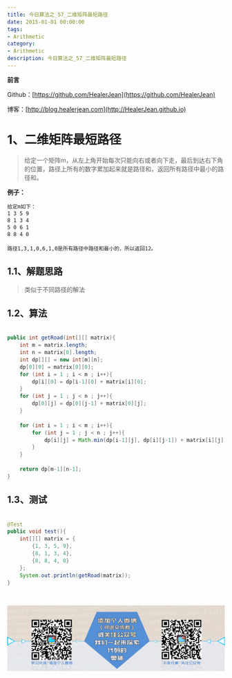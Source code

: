 ```yaml
---
title: 今日算法之_57_二维矩阵最短路径
date: 2015-01-01 00:00:00
tags: 
- Arithmetic
category: 
- Arithmetic
description: 今日算法之_57_二维矩阵最短路径
---
```


**前言**     

 Github：[https://github.com/HealerJean](https://github.com/HealerJean)         

 博客：[http://blog.healerjean.com](http://HealerJean.github.io)          



# 1、二维矩阵最短路径
> 给定一个矩阵m，从左上角开始每次只能向右或者向下走，最后到达右下角的位置，路径上所有的数字累加起来就是路径和，返回所有路径中最小的路径和。

**例子：**

```
给定m如下：
1 3 5 9
8 1 3 4
5 0 6 1
8 8 4 0

路径1,3,1,0,6,1,0是所有路径中路径和最小的，所以返回12。
```

## 1.1、解题思路 

> 类似于不同路径的解法



## 1.2、算法

```java

public int getRoad(int[][] matrix){
    int m = matrix.length;
    int n = matrix[0].length;
    int dp[][] = new int[m][n];
    dp[0][0] = matrix[0][0];
    for (int i = 1 ; i < m ; i++){
        dp[i][0] = dp[i-1][0] + matrix[i][0];
    }
    for (int j = 1 ; j < n ; j++){
        dp[0][j] = dp[0][j-1] + matrix[0][j];
    }

    for (int i = 1 ; i < m ; i++){
        for (int j = 1 ; j < n ; j++){
            dp[i][j] = Math.min(dp[i-1][j], dp[i][j-1]) + matrix[i][j];
        }
    }

    return dp[m-1][n-1];
}

```




## 1.3、测试 

```java

@Test
public void test(){
    int[][] matrix = {
        {1, 3, 5, 9},
        {8, 1, 3, 4},
        {8, 8, 4, 0}
    };
    System.out.println(getRoad(matrix));
}
```



​          

![ContactAuthor](https://raw.githubusercontent.com/HealerJean/HealerJean.github.io/master/assets/img/artical_bottom.jpg)



<link rel="stylesheet" href="https://unpkg.com/gitalk/dist/gitalk.css">

<script src="https://unpkg.com/gitalk@latest/dist/gitalk.min.js"></script> 
<div id="gitalk-container"></div>    
 <script type="text/javascript">
    var gitalk = new Gitalk({
		clientID: `1d164cd85549874d0e3a`,
		clientSecret: `527c3d223d1e6608953e835b547061037d140355`,
		repo: `HealerJean.github.io`,
		owner: 'HealerJean',
		admin: ['HealerJean'],
		id: '6VXd7lg3FLmOIqup',
    });
    gitalk.render('gitalk-container');
</script> 

